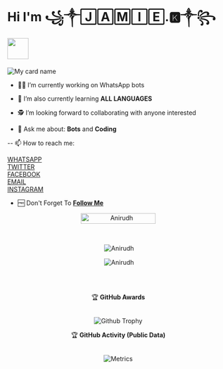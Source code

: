 # Hi I'm ꧁༒🄹🄰🄼🄸🄴.🅺༒꧂⁩&nbsp;<a href="Hey"><img src="https://raw.githubusercontent.com/TOXIC-DEVIL/TOXIC-DEVIL/TOXIC-DEVIL-OFFICIAL/media/Hi.gif" width="48px"></a>

![My card name](https://cardivo.vercel.app/api?name=꧁༒🄹🄰🄼🄸🄴.🅺༒꧂⁩&description=Hi,%20Welcome%20To%20My%20Profile%20❤&image=https://i.ibb.co/c80cZ3Y/pp-biodata.jpg?v=4&s=10?v=4&backgroundColor=%23ecf0f1&instagram=kizzajamie&github=kizzajamie&twitter=kizzajamie&whatsapp=256777185053&pattern=leaf&colorPattern=%23eaeaea)

- 🧑‍🏫 I’m currently working on WhatsApp bots

- 📖 I’m also currently learning **ALL LANGUAGES**

- 🕵️ I’m looking forward to collaborating with anyone interested

- 💬 Ask me about: **Bots** and **Coding**

-- 📫 How to reach me: 

   [WHATSAPP](https://wa.me/message/YV6MSQYRLWEWA1)     
   [TWITTER](https://twitter.com/kizzajamie?s=09)     
   [FACEBOOK](https://www.facebook.com/kizza.jamie.1042)             
   [EMAIL](kizzajamez@gmail.com)      
   [INSTAGRAM](https://instagram.com/kizzajamie?igshid=eb090bvf6m2b)       
   
- 🆓 Don't Forget To **[Follow Me](https://github.com/kizzajamie/kizzajamie)**

<p align="center"> <a href="JAMIE"><img width="170px" height="24" src="https://komarev.com/ghpvc/?username=phaticusthiccy&label=PROFILE%20VISITORS&color=green&style=flat-square" alt="Anirudh" /></a> </p><br> 


<div align="center">
<p>&nbsp;<img align="center" src="https://github-readme-stats.vercel.app/api?username=kizzajamie&show_icons=true&theme=nightowl" alt="Anirudh" /></p>

<p>&nbsp;<img align="center" src="https://github-readme-stats.vercel.app/api/top-langs/?username=phaticusthiccy&theme=algolia&layout=compact&langs_count=10&hide_border=true&show_icons=true" alt="Anirudh"/></p></a><br> 


##



<tap>
    <summary>&#127942 <b>GitHub Awards</b></summary><br/>

![Github Trophy](https://github-profile-trophy.vercel.app/?username=kizzajamie)

</details>

<tap>
    <summary>&#127942 <b>GitHub Activity (Public Data)</b></summary><br/>

![Metrics](https://metrics.lecoq.io/kizzajamie?template=classic&followup=1&isocalendar=1&languages=1&isocalendar.duration=half-year&config.timezone=Europe%2FIstanbul)

</details>













        





